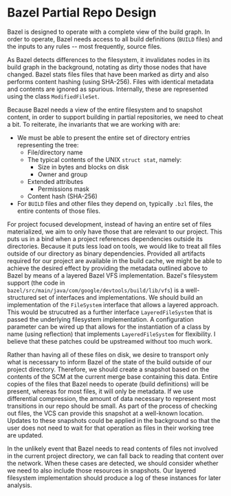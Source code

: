 # Bazel Partial Repo Design

Bazel is designed to operate with a complete view of the build
graph. In order to operate, Bazel needs access to all build
definitions (`BUILD` files) and the inputs to any rules -- most
frequently, source files.

As Bazel detects differences to the filesystem, it invalidates nodes
in its build graph in the background, notating as dirty those nodes
that have changed. Bazel stats files files that have been marked as
dirty and also performs content hashing (using SHA-256). Files with
identical metadata and contents are ignored as spurious. Internally,
these are represented using the class `ModifiedFileSet`.

Because Bazel needs a view of the entire filesystem and to snapshot
content, in order to support building in partial repositories, we need
to cheat a bit. To reiterate, ihe invariants that we are working with
are:

- We must be able to present the entire set of directory entries
  representing the tree:
  - File/directory name
  - The typical contents of the UNIX `struct stat`, namely:
    - Size in bytes and blocks on disk
    - Owner and group
  - Extended attributes
    - Permissions mask
  - Content hash (SHA-256)
- For `BUILD` files and other files they depend on, typically `.bzl`
  files, the entire contents of those files.

For project focused development, instead of having an entire set of
files materialized, we aim to only have those that are relevant to our
project. This puts us in a bind when a project references dependencies
outside its directories. Because it puts less load on tools, we would
like to treat all files outside of our directory as binary
dependencies. Provided all artifacts required for our project are
available in the build cache, we might be able to achieve the desired
effect by providing the metadata outlined above to Bazel by means of a
layered Bazel VFS implementation. Bazel's filesystem support (the code
in `bazel/src/main/java/com/google/devtools/build/lib/vfs`) is a
well-structured set of interfaces and implementations. We should build
an implementation of the `FileSystem` interface that allows a layered
approach. This would be strucutred as a further interface
`LayeredFileSystem` that is passed the underlying filesystem
implementation. A configuration parameter can be wired up that allows
for the instantiation of a class by name (using reflection) that
implements `LayeredFileSystem` for flexibility. I believe that these
patches could be upstreamed without too much work.

Rather than having all of these files on disk, we desire to transport
only what is necessary to inform Bazel of the state of the build
outside of our project directory. Therefore, we should create a
snapshot based on the contents of the SCM at the current merge base
containing this data. Entire copies of the files that Bazel needs to
operate (build definitions) will be present, whereas for most files,
it will only be metadata. If we use differential compression, the
amount of data necessary to represent most transitions in our repo
should be small. As part of the process of checking out files, the VCS
can provide this snapshot at a well-known location. Updates to these
snapshots could be applied in the background so that the user does not
need to wait for that operation as files in their working tree are
updated.

In the unlikely event that Bazel needs to read contents of files not
involved in the current project directory, we can fall back to reading
that content over the network. When these cases are detected, we
should consider whether we need to also include those resources in
snapshots. Our layered filesystem implementation should produce a log
of these instances for later analysis.

